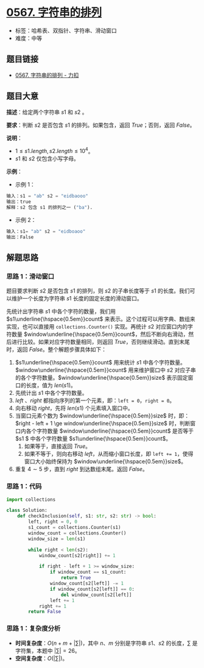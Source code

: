 # [0567. 字符串的排列](https://leetcode.cn/problems/permutation-in-string/)

- 标签：哈希表、双指针、字符串、滑动窗口
- 难度：中等

## 题目链接

- [0567. 字符串的排列 - 力扣](https://leetcode.cn/problems/permutation-in-string/)

## 题目大意

**描述**：给定两个字符串 $s1$ 和 $s2$ 。

**要求**：判断 $s2$ 是否包含 $s1$ 的排列。如果包含，返回 $True$；否则，返回 $False$。

**说明**：

- $1 \le s1.length, s2.length \le 10^4$。
- $s1$ 和 $s2$ 仅包含小写字母。

**示例**：

- 示例 1：

```python
输入：s1 = "ab" s2 = "eidbaooo"
输出：true
解释：s2 包含 s1 的排列之一 ("ba").
```

- 示例 2：

```python
输入：s1= "ab" s2 = "eidboaoo"
输出：False
```

## 解题思路

### 思路 1：滑动窗口

题目要求判断 $s2$ 是否包含 $s1$ 的排列，则 $s2$ 的子串长度等于 $s1$ 的长度。我们可以维护一个长度为字符串 $s1$ 长度的固定长度的滑动窗口。

先统计出字符串  $s1$ 中各个字符的数量，我们用 $s1\underline{\hspace{0.5em}}count$ 来表示。这个过程可以用字典、数组来实现，也可以直接用 `collections.Counter()` 实现。再统计 $s2$ 对应窗口内的字符数量 $window\underline{\hspace{0.5em}}count$，然后不断向右滑动，然后进行比较。如果对应字符数量相同，则返回 $True$，否则继续滑动。直到末尾时，返回 $False$。整个解题步骤具体如下：

1. $s1\underline{\hspace{0.5em}}count$ 用来统计 $s1$ 中各个字符数量。$window\underline{\hspace{0.5em}}count$ 用来维护窗口中 $s2$ 对应子串的各个字符数量。$window\underline{\hspace{0.5em}}size$ 表示固定窗口的长度，值为 $len(s1)$。
2. 先统计出 $s1$ 中各个字符数量。
3. $left$ 、$right$ 都指向序列的第一个元素，即：`left = 0`，`right = 0`。
4. 向右移动 $right$，先将 $len(s1)$ 个元素填入窗口中。
5. 当窗口元素个数为 $window\underline{\hspace{0.5em}}size$ 时，即：$right - left + 1 \ge window\underline{\hspace{0.5em}}size$ 时，判断窗口内各个字符数量 $window\underline{\hspace{0.5em}}count$ 是否等于 $s1 $ 中各个字符数量 $s1\underline{\hspace{0.5em}}count$。
   1. 如果等于，直接返回 $True$。
   2. 如果不等于，则向右移动 $left$，从而缩小窗口长度，即 `left += 1`，使得窗口大小始终保持为 $window\underline{\hspace{0.5em}}size$。
6. 重复 $4 \sim 5$ 步，直到 $right$ 到达数组末尾。返回 $False$。

### 思路 1：代码

```python
import collections

class Solution:
    def checkInclusion(self, s1: str, s2: str) -> bool:
        left, right = 0, 0
        s1_count = collections.Counter(s1)
        window_count = collections.Counter()
        window_size = len(s1)

        while right < len(s2):
            window_count[s2[right]] += 1

            if right - left + 1 >= window_size:
                if window_count == s1_count:
                    return True
                window_count[s2[left]] -= 1
                if window_count[s2[left]] == 0:
                    del window_count[s2[left]]
                left += 1
            right += 1
        return False
```

### 思路 1：复杂度分析

- **时间复杂度**：$O(n + m + |\sum|)$，其中 $n$、$m$ 分别是字符串 $s1$、$s2$ 的长度，$\sum$ 是字符集，本题中 $|\sum| = 26$。
- **空间复杂度**：$O(|\sum|)$。

